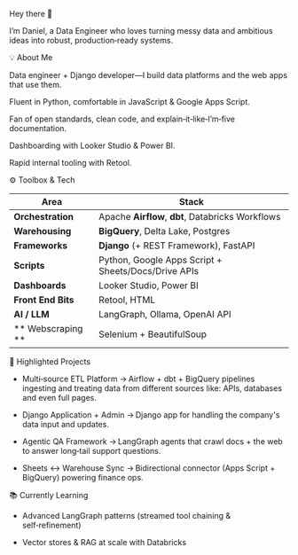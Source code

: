 Hey there 👋

I’m Daniel, a Data Engineer who loves turning messy data and ambitious ideas into robust, production‑ready systems.

💡 About Me

Data engineer + Django developer—I build data platforms and the web apps that use them.

Fluent in Python, comfortable in JavaScript & Google Apps Script.

Fan of open standards, clean code, and explain‑it‑like‑I’m‑five documentation.

Dashboarding with Looker Studio & Power BI.

Rapid internal tooling with Retool.

⚙️ Toolbox & Tech

| Area              | Stack                                                                                              |
| ----------------- | -------------------------------------------------------------------------------------------------- |
| **Orchestration** | Apache **Airflow**, **dbt**, Databricks Workflows                                                  |
| **Warehousing**   | **BigQuery**, Delta Lake, Postgres                                                                 |
| **Frameworks**    | **Django** (+ REST Framework), FastAPI                                                             |
| **Scripts**       | Python, Google Apps Script + Sheets/Docs/Drive APIs                                                |
| **Dashboards**    | Looker Studio, Power BI                                                                            |
| **Front End Bits**| Retool, HTML                                                                                       |
| **AI / LLM**      | LangGraph, Ollama, OpenAI API                                                                      |
| ** Webscraping ** | Selenium + BeautifulSoup                                                                           |


🚀 Highlighted Projects

- Multi‑source ETL Platform → Airflow + dbt + BigQuery pipelines ingesting and treating data from different sources like: APIs, databases and even full pages.

- Django Application + Admin → Django app for handling the company's data input and updates.

- Agentic QA Framework → LangGraph agents that crawl docs + the web to answer long‑tail support questions.

- Sheets ↔️ Warehouse Sync → Bidirectional connector (Apps Script + BigQuery) powering finance ops.

📚 Currently Learning

- Advanced LangGraph patterns (streamed tool chaining & self‑refinement)

- Vector stores & RAG at scale with Databricks


